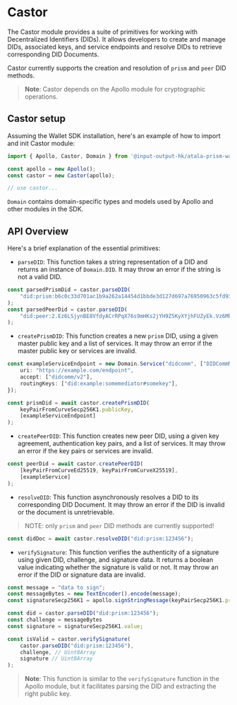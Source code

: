 # Castor

The Castor module provides a suite of primitives for working with Decentralized  Identifiers (DIDs). It allows developers to create and manage DIDs, associated keys, and service endpoints and resolve DIDs to retrieve corresponding  DID Documents.

Castor currently supports the creation and resolution of `prism` and `peer` DID methods.

> **Note**: Castor depends on the Apollo module for cryptographic operations.

## Castor setup

Assuming the Wallet SDK installation, here's an example of
how to import and init Castor module:

```ts
import { Apollo, Castor, Domain } from '@input-output-hk/atala-prism-wallet-sdk';

const apollo = new Apollo();
const castor = new Castor(apollo);

// use castor...
```

`Domain` contains domain-specific types and models used by Apollo and other modules in the SDK.

## API Overview
Here's a brief explanation of the essential primitives:

- `parseDID`: This function takes a string representation of a DID and returns an instance of `Domain.DID`. It may throw an error if the string is not a valid
DID.

```ts
const parsedPrismDid = castor.parseDID(
    "did:prism:b6c0c33d701ac1b9a262a14454d1bbde3d127d697a76950963c5fd930605:Cj8KPRI7CgdtYXN0ZXIwEAFKLgoJc2VmsxEiECSTjyV7sUfCr_ArpN9rvCwR9fRMAhcsr_S7ZRiJk4p5k"
);
const parsedPeerDid = castor.parseDID(
    "did:peer:2.Ez6LSjynBE8VfdyACrRPqX76s9mHKs2jYH9Z5KyXYjhFUZyEk.Vz6Mkm7jkKvcwBgDHP528ARtTYmBrqWmERFURP6p3casdekV2.SW10"
);
```

- `createPrismDID`: This function creates a new `prism` DID, using a given master public key and a list of services. It may throw an error if the master public key or services are invalid.

```ts
const exampleServiceEndpoint = new Domain.Service("didcomm", ["DIDCommMessaging"], {
    uri: "https://example.com/endpoint",
    accept: ["didcomm/v2"],
    routingKeys: ["did:example:somemediator#somekey"],
});
```

```ts
const prismDid = await castor.createPrismDID(
    keyPairFromCurveSecp256K1.publicKey,
    [exampleServiceEndpoint]
);
```

- `createPeerDID`: This function creates new peer DID, using a given key agreement, authentication key pairs, and a list of services. It may throw an error if the key pairs or services are invalid.

```ts
const peerDid = await castor.createPeerDID(
    [keyPairFromCurveEd25519, keyPairFromCurveX25519],
    [exampleService]
);
```

- `resolveDID`: This function asynchronously resolves a DID to its corresponding DID Document. It may throw an error if the DID is invalid or the document is unretrievable.

> NOTE: only `prism` and `peer` DID methods are currently supported!

```ts
const didDoc = await castor.resolveDID("did:prism:123456");
```

- `verifySignature`: This function verifies the authenticity of a signature using given DID, challenge, and signature data. It returns a boolean value indicating whether the signature is valid or not. It may throw an error if the DID or signature data are invalid.

```ts
const message = "data to sign";
const messageBytes = new TextEncoder().encode(message);
const signatureSecp256K1 = apollo.signStringMessage(keyPairSecp256K1.privateKey, message);

const did = castor.parseDID("did:prism:123456");
const challenge = messageBytes
const signature = signatureSecp256K1.value;

const isValid = castor.verifySignature(
    castor.parseDID("did:prism:123456"),
    challenge, // Uint8Array
    signature // Uint8Array
);
```

> **Note**: This function is similar to the `verifySignature` function in the Apollo module, but it facilitates parsing the DID and extracting the right public key.
